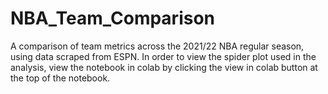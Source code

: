 # NBA_Team_Comparison
A comparison of team metrics across the 2021/22 NBA regular season, using data scraped from ESPN.
In order to view the spider plot used in the analysis, view the notebook in colab by clicking the view in colab button at the top of the notebook.
